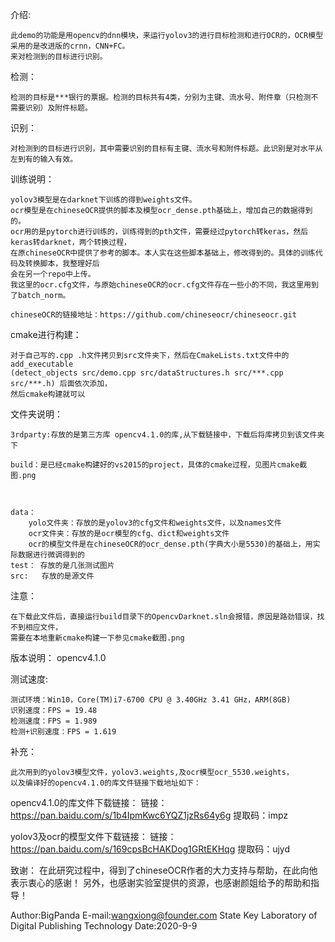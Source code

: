 介绍:

	此demo的功能是用opencv的dnn模块，来运行yolov3的进行目标检测和进行OCR的，OCR模型采用的是改进版的crnn，CNN+FC。
	来对检测到的目标进行识别。

检测：

	检测的目标是***银行的票据。检测的目标共有4类，分别为主键、流水号、附件章（只检测不需要识别）及附件标题。

识别：

	对检测到的目标进行识别，其中需要识别的目标有主键、流水号和附件标题。此识别是对水平从左到有的输入有效。

训练说明：

	yolov3模型是在darknet下训练的得到weights文件。
	ocr模型是在chineseOCR提供的脚本及模型ocr_dense.pth基础上，增加自己的数据得到的。
	ocr用的是pytorch进行训练的，训练得到的pth文件，需要经过pytorch转keras，然后keras转darknet，两个转换过程，
	在原chineseOCR中提供了参考的脚本。本人实在这些脚本基础上，修改得到的。具体的训练代码及转换脚本，我整理好后
	会在另一个repo中上传。
	我这里的ocr.cfg文件，与原始chineseOCR的ocr.cfg文件存在一些小的不同，我这里用到了batch_norm。
	 
	chineseOCR的链接地址：https://github.com/chineseocr/chineseocr.git
	 
	 
	
cmake进行构建：

	对于自己写的.cpp .h文件拷贝到src文件夹下，然后在CmakeLists.txt文件中的add_executable
	(detect_objects src/demo.cpp src/dataStructures.h src/***.cpp src/***.h) 后面依次添加，
	然后cmake构建就可以


文件夹说明：

	3rdparty:存放的是第三方库 opencv4.1.0的库,从下载链接中，下载后将库拷贝到该文件夹下

	build：是已经cmake构建好的vs2015的project，具体的cmake过程，见图片cmake截图.png 



	data： 
		yolo文件夹：存放的是yolov3的cfg文件和weights文件，以及names文件
		ocr文件夹：存放的是ocr模型的cfg、dict和weights文件
		ocr的模型文件是在chineseOCR的ocr_dense.pth(字典大小是5530)的基础上，用实际数据进行微调得到的
	test： 存放的是几张测试图片
	src:   存放的是源文件


注意：
	
	在下载此文件后，直接运行build目录下的OpencvDarknet.sln会报错，原因是路劲错误，找不到相应文件，
	需要在本地重新cmake构建一下参见cmake截图.png
	

版本说明：
opencv4.1.0

测试速度:
	
	测试环境：Win10，Core(TM)i7-6700 CPU @ 3.40GHz 3.41 GHz，ARM(8GB)
	识别速度：FPS = 19.48 
	检测速度：FPS = 1.989
	检测+识别速度：FPS = 1.619

补充：
	
	此次用到的yolov3模型文件，yolov3.weights,及ocr模型ocr_5530.weights，
	以及编译好的opencv4.1.0的库文件链接下载地址如下：


opencv4.1.0的库文件下载链接：
链接：https://pan.baidu.com/s/1b4IpmKwc6YQZ1jzRs64y6g  提取码：impz

yolov3及ocr的模型文件下载链接：
链接：https://pan.baidu.com/s/169cpsBcHAKDog1GRtEKHqg 
提取码：ujyd


致谢：
	  在此研究过程中，得到了chineseOCR作者的大力支持与帮助，在此向他表示衷心的感谢！
	  另外，也感谢实验室提供的资源，也感谢颜姐给予的帮助和指导！

Author:BigPanda
E-mail:wangxiong@founder.com
State Key Laboratory of Digital Publishing Technology
Date:2020-9-9

